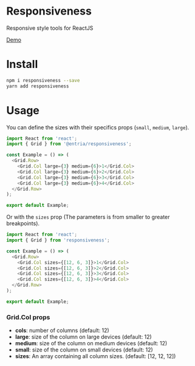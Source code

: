 # Responsiveness

Responsive style tools for ReactJS

[Demo](https://entria.github.io/responsiveness/)


# Install

```bash
npm i responsiveness --save
yarn add responsiveness
```

# Usage 

You can define the sizes with their specifics props (`small`, `medium`, `large`).

```js
import React from 'react';
import { Grid } from '@entria/responsiveness';

const Example = () => (
  <Grid.Row>
    <Grid.Col large={3} medium={6}>1</Grid.Col>
    <Grid.Col large={3} medium={6}>2</Grid.Col>
    <Grid.Col large={3} medium={6}>3</Grid.Col>
    <Grid.Col large={3} medium={6}>4</Grid.Col>
  </Grid.Row>
);

export default Example;
```

Or with the `sizes` prop (The parameters is from smaller to greater breakpoints).

```js
import React from 'react';
import { Grid } from 'responsiveness';

const Example = () => (
  <Grid.Row>
    <Grid.Col sizes={[12, 6, 3]}>1</Grid.Col>
    <Grid.Col sizes={[12, 6, 3]}>2</Grid.Col>
    <Grid.Col sizes={[12, 6, 3]}>3</Grid.Col>
    <Grid.Col sizes={[12, 6, 3]}>4</Grid.Col>
  </Grid.Row>
);

export default Example;
```

### Grid.Col props

- **cols**: number of columns (default: 12)
- **large**: size of the column on large devices (default: 12)
- **medium**: size of the column on medium devices (default: 12)
- **small**: size of the column on small devices (default: 12)
- **sizes**: An array containing all column sizes. (default: [12, 12, 12])

